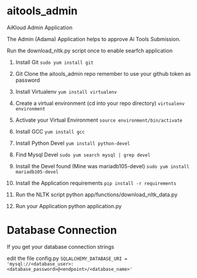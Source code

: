 # aitools_admin
AiKloud Admin Application

The Admin (Adama) Application helps to approve Ai Tools Submission.

Run the download_nltk.py script once to enable searfch application


1. Install Git
`sudo yum install git`

2. Git Clone the aitools_admin repo
remember to use your github token as password

3. Install Virtualenv
`yum install virtualenv`

4. Create a virtual environment (cd into your repo directory)
`virtualenv environment`

5. Activate your Virtual Environment
`source environment/bin/activate`

6. Install GCC
`yum install gcc`

7. Install Python Devel
`yum install python-devel`

8. Find Mysql Devel
`sudo yum search mysql | grep devel`

9. Install the Devel found (Mine was mariadb105-devel)
`sudo yum install mariadb105-devel`

10. Install the Application requirements
`pip install -r requirements`

11. Run the NLTK script
python app/functions/download_nltk_data.py

12. Run your Application
python application.py

Database Connection
===================
If you get your database connection strings

edit the file config.py
`SQLALCHEMY_DATABASE_URI = 'mysql://<database_user>:<database_password>@<endpoint>/<database_name>'`








